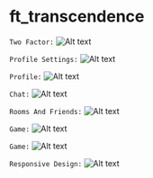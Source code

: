 # ft_transcendence 
``` Two Factor: ```
![Alt text](images/two_factor.png)

``` Profile Settings: ```
![Alt text](images/settings.png)

``` Profile: ```
![Alt text](images/profile.png)

``` Chat: ```
![Alt text](images/chat.png)

``` Rooms And Friends: ```
![Alt text](images/rooms_and_friends.png)

``` Game: ```
![Alt text](images/game_lobby.png)

``` Game: ```
![Alt text](images/game.png)

``` Responsive Design: ```
![Alt text](images/responsive_design.png)

